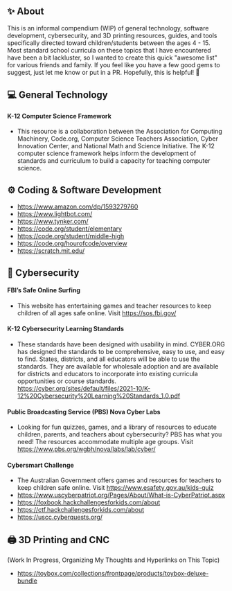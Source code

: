 ## ✨ About
This is an informal compendium (WIP) of general technology, software development, cybersecurity, and 3D printing resources, guides, and tools specifically directed toward children/students between the ages 4 - 15. Most standard school curricula on these topics that I have encountered have been a bit lackluster, so I wanted to create this quick "awesome list" for various friends and family.
If you feel like you have a few good gems to suggest, just let me know or put in a PR. Hopefully, this is helpful! 🤩

## 💻 General Technology
#### K-12 Computer Science Framework
* This resource is a collaboration between the Association for Computing Machinery, Code.org, Computer Science Teachers Association, Cyber Innovation Center, and National Math and Science Initiative. The K-12 computer science framework helps inform the development of standards and curriculum to build a capacity for teaching computer science.

## ⚙️ Coding & Software Development
* https://www.amazon.com/dp/1593279760
* https://www.lightbot.com/
* https://www.tynker.com/
* https://code.org/student/elementary
* https://code.org/student/middle-high
* https://code.org/hourofcode/overview
* https://scratch.mit.edu/

## 🔐 Cybersecurity
#### FBI’s Safe Online Surfing
* This website has entertaining games and teacher resources to keep children of all ages safe online. Visit https://sos.fbi.gov/

#### K-12 Cybersecurity Learning Standards
* These standards have been designed with usability in mind. CYBER.ORG has designed the standards to be comprehensive, easy to use, and easy to find. States, districts, and all educators will be able to use the standards. They are available for wholesale adoption and are available for districts and educators to incorporate into existing curricula opportunities or course standards.
https://cyber.org/sites/default/files/2021-10/K-12%20Cybersecurity%20Learning%20Standards_1.0.pdf

#### Public Broadcasting Service (PBS) Nova Cyber Labs
* Looking for fun quizzes, games, and a library of resources to educate children, parents, and teachers about cybersecurity? PBS has what you need! The resources accommodate multiple age groups. Visit https://www.pbs.org/wgbh/nova/labs/lab/cyber/

#### Cybersmart Challenge
* The Australian Government offers games and resources for teachers to keep children safe online. Visit https://www.esafety.gov.au/kids-quiz 
* https://www.uscyberpatriot.org/Pages/About/What-is-CyberPatriot.aspx
* https://foxbook.hackchallengesforkids.com/about
* https://ctf.hackchallengesforkids.com/about
* https://uscc.cyberquests.org/

## 🖨 3D Printing and CNC
(Work In Progress, Organizing My Thoughts and Hyperlinks on This Topic)
* https://toybox.com/collections/frontpage/products/toybox-deluxe-bundle
